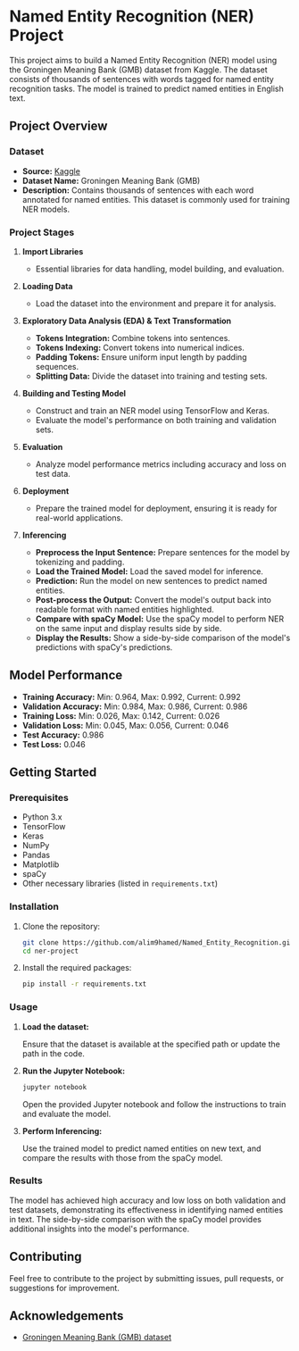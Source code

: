 # Named Entity Recognition (NER) Project

This project aims to build a Named Entity Recognition (NER) model using the Groningen Meaning Bank (GMB) dataset from Kaggle. The dataset consists of thousands of sentences with words tagged for named entity recognition tasks. The model is trained to predict named entities in English text.

## Project Overview

### Dataset

- **Source:** [Kaggle](https://www.kaggle.com/datasets/abhinavwalia95/entity-annotated-corpus)
- **Dataset Name:** Groningen Meaning Bank (GMB)
- **Description:** Contains thousands of sentences with each word annotated for named entities. This dataset is commonly used for training NER models.

### Project Stages

1. **Import Libraries**
   - Essential libraries for data handling, model building, and evaluation.

2. **Loading Data**
   - Load the dataset into the environment and prepare it for analysis.

3. **Exploratory Data Analysis (EDA) & Text Transformation**
   - **Tokens Integration:** Combine tokens into sentences.
   - **Tokens Indexing:** Convert tokens into numerical indices.
   - **Padding Tokens:** Ensure uniform input length by padding sequences.
   - **Splitting Data:** Divide the dataset into training and testing sets.

4. **Building and Testing Model**
   - Construct and train an NER model using TensorFlow and Keras.
   - Evaluate the model's performance on both training and validation sets.

5. **Evaluation**
   - Analyze model performance metrics including accuracy and loss on test data.

6. **Deployment**
   - Prepare the trained model for deployment, ensuring it is ready for real-world applications.

7. **Inferencing**
   - **Preprocess the Input Sentence:** Prepare sentences for the model by tokenizing and padding.
   - **Load the Trained Model:** Load the saved model for inference.
   - **Prediction:** Run the model on new sentences to predict named entities.
   - **Post-process the Output:** Convert the model's output back into readable format with named entities highlighted.
   - **Compare with spaCy Model:** Use the spaCy model to perform NER on the same input and display results side by side.
   - **Display the Results:** Show a side-by-side comparison of the model's predictions with spaCy's predictions.

## Model Performance

- **Training Accuracy:** Min: 0.964, Max: 0.992, Current: 0.992
- **Validation Accuracy:** Min: 0.984, Max: 0.986, Current: 0.986
- **Training Loss:** Min: 0.026, Max: 0.142, Current: 0.026
- **Validation Loss:** Min: 0.045, Max: 0.056, Current: 0.046
- **Test Accuracy:** 0.986
- **Test Loss:** 0.046

## Getting Started

### Prerequisites

- Python 3.x
- TensorFlow
- Keras
- NumPy
- Pandas
- Matplotlib
- spaCy
- Other necessary libraries (listed in `requirements.txt`)

### Installation

1. Clone the repository:

   ```bash
   git clone https://github.com/alim9hamed/Named_Entity_Recognition.git
   cd ner-project
   ```

2. Install the required packages:

   ```bash
   pip install -r requirements.txt
   ```

### Usage

1. **Load the dataset:**

   Ensure that the dataset is available at the specified path or update the path in the code.

2. **Run the Jupyter Notebook:**

   ```bash
   jupyter notebook
   ```

   Open the provided Jupyter notebook and follow the instructions to train and evaluate the model.

3. **Perform Inferencing:**

   Use the trained model to predict named entities on new text, and compare the results with those from the spaCy model.

### Results

The model has achieved high accuracy and low loss on both validation and test datasets, demonstrating its effectiveness in identifying named entities in text. The side-by-side comparison with the spaCy model provides additional insights into the model's performance.

## Contributing

Feel free to contribute to the project by submitting issues, pull requests, or suggestions for improvement.

## Acknowledgements

- [Groningen Meaning Bank (GMB) dataset](https://gmb.let.rug.nl/)
